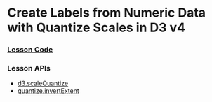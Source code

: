 # Create Labels from Numeric Data with Quantize Scales in D3 v4

### [Lesson Code](https://embed.plnkr.co/github/bclinkinbeard/egghead-d3v4/04-quantize-scales?show=src%2Fapp.js,preview)

### Lesson APIs
- [d3.scaleQuantize](https://github.com/d3/d3-scale/blob/master/README.md#scaleQuantize)
- [quantize.invertExtent](https://github.com/d3/d3-scale/blob/master/README.md#quantize_invertExtent)
